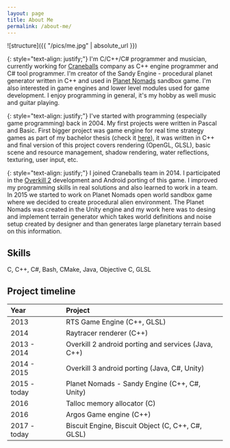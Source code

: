 ```yaml
---
layout: page
title: About Me 
permalink: /about-me/
---
```


![structure]({{ "/pics/me.jpg" | absolute_url }})

{: style="text-align: justify;"}
I'm C/C++/C# programmer and musician, currently working for [Craneballs](https://www.craneballs.com)
company as C++ engine programmer and C# tool programmer. I'm creator of the Sandy Engine - procedural planet
generator written in C++ and used in [Planet Nomads](https://www.planet-nomads.com) sandbox game. I'm also
interested in game engines and lower level modules used for game development. I enjoy programming in general,
it's my hobby as well music and guitar playing.
 
{: style="text-align: justify;"}
I've started with programming (especially game programming) back in 2004. My first projects
were written in Pascal and Basic. First bigger project was game engine for real time strategy games
as part of my bachelor thesis (check it [here](https://youtu.be/JnqfQBYx5SA)), it was written in C++
and final version of this project covers rendering (OpenGL, GLSL), basic scene and resource management, shadow rendering,
water reflections, texturing, user input, etc.

{: style="text-align: justify;"}
I joined Craneballs team in 2014. I participated in the [Overkill 2](http://www.overkill2.com) development and
Android porting of this game. I improved my programming skills in real solutions and also learned to work
in a team. In 2015 we started to work on Planet Nomads open world sandbox game where we decided
to create procedural alien environment. The Planet Nomads was created in the Unity engine and my work here was to desing
and implement terrain generator which takes world definitions and noise setup created by designer and than
generates large planetary terrain based on this information.

## Skills
C, C++, C#, Bash, CMake, Java, Objective C, GLSL

## Project timeline

| Year || Project |
|:------|-|:---------|
|2013 || RTS Game Engine (C++, GLSL)|
|2014 || Raytracer renderer (C++)|
|2013 - 2014 || Overkill 2 android porting and services (Java, C++)|
|2014 - 2015 || Overkill 3 android porting (Java, C#, Unity)|
|2015 - today || Planet Nomads - Sandy Engine (C++, C#, Unity)|
|2016 || Talloc memory allocator (C)|
|2016 || Argos Game engine (C++)|
|2017 - today || Biscuit Engine, Biscuit Object (C, C++, C#, GLSL)|

